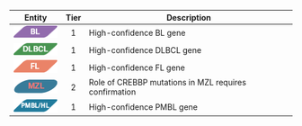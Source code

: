 |Entity|Tier|Description              |
|:----:|:----:|------------------------------|
|![BL](images/icons/BL_tier1.png) | 1 | High-confidence BL gene|
|![DLBCL](images/icons/DLBCL_tier1.png) | 1 | High-confidence DLBCL gene|
|![FL](images/icons/FL_tier1.png) | 1 | High-confidence FL gene|
|![MZL](images/icons/MZL_tier2.png) | 2 | Role of CREBBP mutations in MZL requires confirmation|
|![PMBL](images/icons/PMBL_tier1.png) | 1 | High-confidence PMBL gene|
